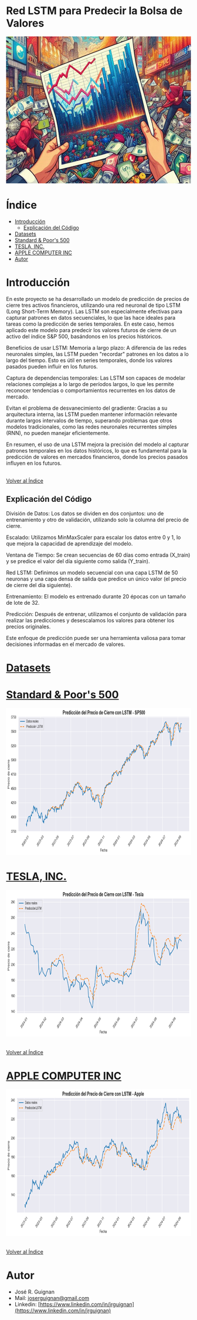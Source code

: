 # Red LSTM para Predecir la Bolsa de Valores

<p align="center">
<img src="https://github.com/jrguignan/Proyecto-Predictor_de_Trading/blob/main/images/banner.png"  height=400>
</p>



# Índice


* [Introducción](#Introducción) 
  * [Explicación del Código](#Explicación-del-Código) 
* [Datasets](#Datasets) 
* [Standard & Poor's 500](#Standard-&-Poor's-500) 
* [TESLA, INC.](#TESLA,-INC.) 
* [APPLE COMPUTER INC](#APPLE-COMPUTER-INC) 
* [Autor](#Autor)


# Introducción

En este proyecto se ha desarrollado un modelo de predicción de precios de cierre tres activos financieros, utilizando una red neuronal de tipo LSTM (Long Short-Term Memory). Las LSTM son especialmente efectivas para capturar patrones en datos secuenciales, lo que las hace ideales para tareas como la predicción de series temporales. En este caso, hemos aplicado este modelo para predecir los valores futuros de cierre de un activo del índice S&P 500, basándonos en los precios históricos.

Beneficios de usar LSTM:
Memoria a largo plazo: A diferencia de las redes neuronales simples, las LSTM pueden "recordar" patrones en los datos a lo largo del tiempo. Esto es útil en series temporales, donde los valores pasados pueden influir en los futuros.

Captura de dependencias temporales: Las LSTM son capaces de modelar relaciones complejas a lo largo de períodos largos, lo que les permite reconocer tendencias o comportamientos recurrentes en los datos de mercado.

Evitan el problema de desvanecimiento del gradiente: Gracias a su arquitectura interna, las LSTM pueden mantener información relevante durante largos intervalos de tiempo, superando problemas que otros modelos tradicionales, como las redes neuronales recurrentes simples (RNN), no pueden manejar eficientemente.

En resumen, el uso de una LSTM mejora la precisión del modelo al capturar patrones temporales en los datos históricos, lo que es fundamental para la predicción de valores en mercados financieros, donde los precios pasados influyen en los futuros.

<br>[Volver al Índice](#Índice)

## Explicación del Código
División de Datos: Los datos se dividen en dos conjuntos: uno de entrenamiento y otro de validación, utilizando solo la columna del precio de cierre.

Escalado: Utilizamos MinMaxScaler para escalar los datos entre 0 y 1, lo que mejora la capacidad de aprendizaje del modelo.

Ventana de Tiempo: Se crean secuencias de 60 días como entrada (X_train) y se predice el valor del día siguiente como salida (Y_train).

Red LSTM: Definimos un modelo secuencial con una capa LSTM de 50 neuronas y una capa densa de salida que predice un único valor (el precio de cierre del día siguiente).

Entrenamiento: El modelo es entrenado durante 20 épocas con un tamaño de lote de 32.

Predicción: Después de entrenar, utilizamos el conjunto de validación para realizar las predicciones y desescalamos los valores para obtener los precios originales.

Este enfoque de predicción puede ser una herramienta valiosa para tomar decisiones informadas en el mercado de valores.

# [Datasets]()



# [Standard & Poor's 500](https://github.com/jrguignan/Proyecto-Predictor_de_Trading/blob/main/red_LSTM_sp500.ipynb)

<p align="center">
<img src="https://github.com/jrguignan/Proyecto-Predictor_de_Trading/blob/main/images/sp500_c.png"  height=400>
</p>


# [TESLA, INC.](https://github.com/jrguignan/Proyecto-Predictor_de_Trading/blob/main/red_LSTM_tesla.ipynb)

<p align="center">
<img src="https://github.com/jrguignan/Proyecto-Predictor_de_Trading/blob/main/images/tesla_c.png"  height=400>
</p>

<br>[Volver al Índice](#Índice)

# [APPLE COMPUTER INC](https://github.com/jrguignan/Proyecto-Predictor_de_Trading/blob/main/red_LSTM_apple.ipynb)

<p align="center">
<img src="https://github.com/jrguignan/Proyecto-Predictor_de_Trading/blob/main/images/apple_c.png"  height=400>
</p>




<br>[Volver al Índice](#Índice)

# Autor

- José R. Guignan
- Mail: joserguignan@gmail.com
- Linkedin: [https://www.linkedin.com/in/jrguignan](https://www.linkedin.com/in/jrguignan)
